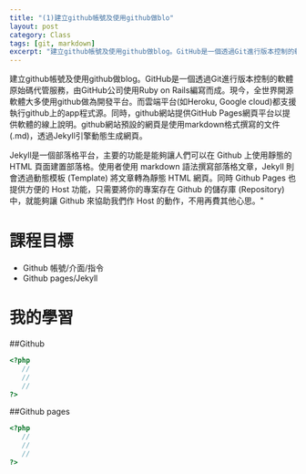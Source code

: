 ```yaml
---
title: "(1)建立github帳號及使用github做blo"
layout: post
category: Class
tags: [git, markdown]
excerpt: "建立github帳號及使用github做blog。GitHub是一個透過Git進行版本控制的軟體原始碼代管服務，由GitHub公司使用Ruby on Rails編寫而成。現今，全世界開源軟體大多使用github做為開發平台。而雲端平台(如Heroku, Google cloud)都支援執行github上的app程式源。同時，github網站提供GitHub Pages網頁平台以提供軟體的線上說明。github網站預設的網頁是使用markdown格式撰寫的文件(.md)，透過Jekyll引擎動態生成網頁。"
---
```


建立github帳號及使用github做blog。GitHub是一個透過Git進行版本控制的軟體原始碼代管服務，由GitHub公司使用Ruby on Rails編寫而成。現今，全世界開源軟體大多使用github做為開發平台。而雲端平台(如Heroku, Google cloud)都支援執行github上的app程式源。同時，github網站提供GitHub Pages網頁平台以提供軟體的線上說明。github網站預設的網頁是使用markdown格式撰寫的文件(.md)，透過Jekyll引擎動態生成網頁。

Jekyll是一個部落格平台，主要的功能是能夠讓人們可以在 Github 上使用靜態的 HTML 頁面建置部落格。使用者使用 markdown 語法撰寫部落格文章，Jekyll 則會透過動態模板 (Template) 將文章轉為靜態 HTML 網頁。同時 Github Pages 也提供方便的 Host 功能，只需要將你的專案存在 Github 的儲存庫 (Repository) 中，就能夠讓 Github 來協助我們作 Host 的動作，不用再費其他心思。"

# 課程目標
- Github 帳號/介面/指令
- Github pages/Jekyll

# 我的學習

##Github



```php
<?php
   //
   //
   //
?>
```
##Github pages

```php
<?php
   //
   //
   //
?>
```


[1]: https://github.com/        "GitHub"
[2]: https://pages.github.com/  "GitHub Pages"
[3]: https://jekyllrb.com/      "Jekyll"
[4]: http://markdown.tw         "Markdown文件"
[5]: http://dillinger.io/       "Dillinger"








